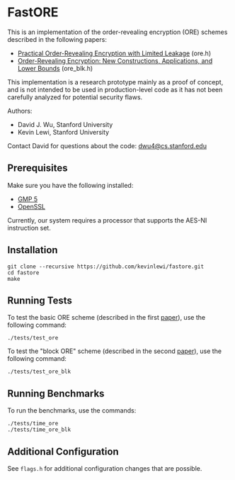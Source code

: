 # FastORE

This is an implementation of the order-revealing encryption (ORE) schemes
described in the following papers:
  * [Practical Order-Revealing Encryption with Limited Leakage](https://eprint.iacr.org/2015/1125.pdf) (ore.h)
  * [Order-Revealing Encryption: New Constructions, Applications, and Lower Bounds](https://eprint.iacr.org/2016/612.pdf) (ore_blk.h)

This implementation is a research prototype mainly as a proof of concept, and is
not intended to be used in production-level code as it has not been carefully
analyzed for potential security flaws.

Authors:
 * David J. Wu, Stanford University
 * Kevin Lewi, Stanford University

Contact David for questions about the code:
  dwu4@cs.stanford.edu

## Prerequisites ##

Make sure you have the following installed:
 * [GMP 5](http://gmplib.org/)
 * [OpenSSL](http://www.openssl.org/source/)

Currently, our system requires a processor that supports the AES-NI instruction set.

## Installation ##

    git clone --recursive https://github.com/kevinlewi/fastore.git
    cd fastore
    make

## Running Tests ##

To test the basic ORE scheme (described in the first [paper](https://eprint.iacr.org/2015/1125.pdf)),
use the following command:

    ./tests/test_ore

To test the "block ORE" scheme (described in the second [paper](https://eprint.iacr.org/2016/612.pdf)),
use the following command:

    ./tests/test_ore_blk

## Running Benchmarks ##

To run the benchmarks, use the commands:

    ./tests/time_ore
    ./tests/time_ore_blk

## Additional Configuration ##

See `flags.h` for additional configuration changes that are possible.

